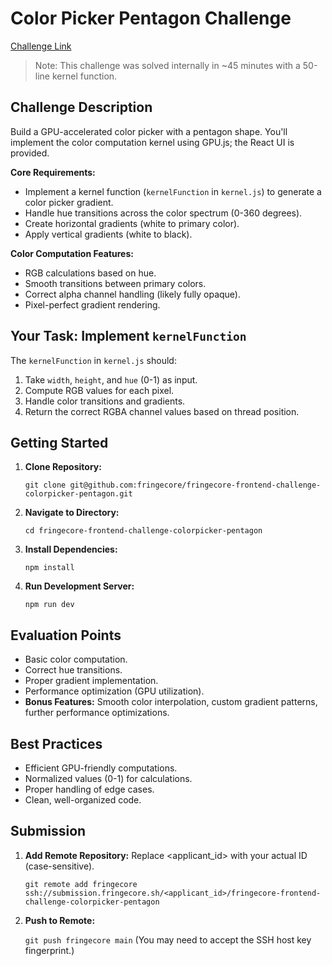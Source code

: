 # Color Picker Pentagon Challenge

[Challenge Link](https://www.tella.tv/video/color-picker-pentagon-1-3p7x)

> Note: This challenge was solved internally in ~45 minutes with a 50-line kernel function.


## Challenge Description

Build a GPU-accelerated color picker with a pentagon shape.  You'll implement the color computation kernel using GPU.js; the React UI is provided.

**Core Requirements:**

*  Implement a kernel function (`kernelFunction` in `kernel.js`) to generate a color picker gradient.
*   Handle hue transitions across the color spectrum (0-360 degrees).
*   Create horizontal gradients (white to primary color).
*   Apply vertical gradients (white to black).

**Color Computation Features:**

*   RGB calculations based on hue.
*   Smooth transitions between primary colors.
*   Correct alpha channel handling (likely fully opaque).
*   Pixel-perfect gradient rendering.


## Your Task: Implement `kernelFunction`

The `kernelFunction` in `kernel.js` should:

1.  Take `width`, `height`, and `hue` (0-1) as input.
2.  Compute RGB values for each pixel.
3.  Handle color transitions and gradients.
4.  Return the correct RGBA channel values based on thread position.


## Getting Started

1.  **Clone Repository:**
    
    `git clone git@github.com:fringecore/fringecore-frontend-challenge-colorpicker-pentagon.git`
    
2.  **Navigate to Directory:**    
 
    `cd fringecore-frontend-challenge-colorpicker-pentagon`
    
3.  **Install Dependencies:**    
 
    `npm install`

4.  **Run Development Server:**    
 
    `npm run dev`

## Evaluation Points

*   Basic color computation.
*   Correct hue transitions.
*   Proper gradient implementation.
*   Performance optimization (GPU utilization).
*   **Bonus Features:** Smooth color interpolation, custom gradient patterns, further performance optimizations.


## Best Practices

*   Efficient GPU-friendly computations.
*   Normalized values (0-1) for calculations.
*   Proper handling of edge cases.
*   Clean, well-organized code.


## Submission

1.  **Add Remote Repository:** Replace <applicant_id> with your actual ID (case-sensitive).
    
    `git remote add fringecore ssh://submission.fringecore.sh/<applicant_id>/fringecore-frontend-challenge-colorpicker-pentagon`

2.  **Push to Remote:**    
 
    `git push fringecore main`    (You may need to accept the SSH host key fingerprint.)